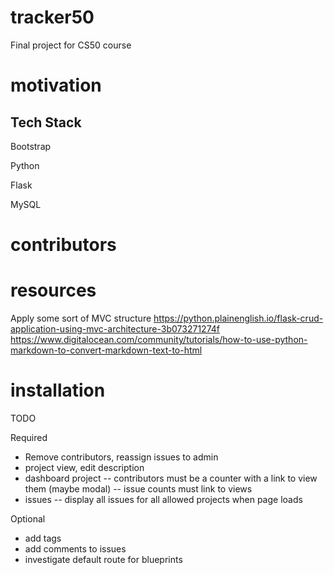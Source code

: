 # tracker50

Final project for CS50 course

# motivation

## Tech Stack

Bootstrap

Python

Flask

MySQL

# contributors

# resources

Apply some sort of MVC structure
https://python.plainenglish.io/flask-crud-application-using-mvc-architecture-3b073271274f
https://www.digitalocean.com/community/tutorials/how-to-use-python-markdown-to-convert-markdown-text-to-html

# installation

TODO

Required

- Remove contributors, reassign issues to admin
- project view, edit description
- dashboard project
  -- contributors must be a counter with a link to view them (maybe modal)
  -- issue counts must link to views
- issues
  -- display all issues for all allowed projects when page loads

Optional

- add tags
- add comments to issues
- investigate default route for blueprints
